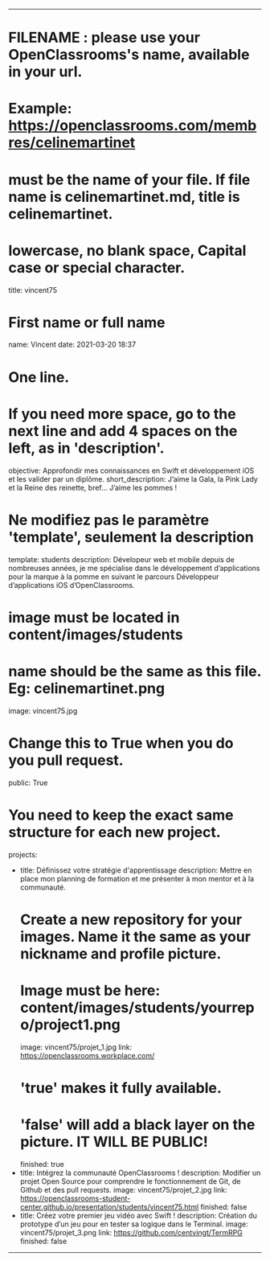 ---

# FILENAME : please use your OpenClassrooms's name, available in your url.
# Example: https://openclassrooms.com/membres/celinemartinet
# must be the name of your file. If file name is celinemartinet.md, title is celinemartinet.
# lowercase, no blank space, Capital case or special character.
title: vincent75

# First name or full name
name: Vincent
date: 2021-03-20 18:37

# One line.
# If you need more space, go to the next line and add 4 spaces on the left, as in 'description'.
objective: Approfondir mes connaissances en Swift et développement iOS et les valider par un diplôme.
short_description: J’aime la Gala, la Pink Lady et la Reine des reinette, bref... J’aime les pommes !

# Ne modifiez pas le paramètre 'template', seulement la description
template: students
description:
    Dévelopeur web et mobile depuis de nombreuses années, je me spécialise dans le développement d’applications pour la marque à la pomme en suivant le parcours Développeur d’applications iOS d’OpenClassrooms.

# image must be located in content/images/students
# name should be the same as this file. Eg: celinemartinet.png
image: vincent75.jpg

# Change this to True when you do you pull request.
public: True

# You need to keep the exact same structure for each new project.
projects:
  - title: Définissez votre stratégie d'apprentissage
    description: Mettre en place mon planning de formation et me présenter à mon mentor et à la communauté.
    # Create a new repository for your images. Name it the same as your nickname and profile picture.
    # Image must be here: content/images/students/yourrepo/project1.png
    image: vincent75/projet_1.jpg
    link: https://openclassrooms.workplace.com/
    # 'true' makes it fully available.
    # 'false' will add a black layer on the picture. IT WILL BE PUBLIC!
    finished: true
  - title: Intégrez la communauté OpenClassrooms !
    description: Modifier un projet Open Source pour comprendre le fonctionnement de Git, de Github et des pull requests. 
    image: vincent75/projet_2.jpg
    link: https://openclassrooms-student-center.github.io/presentation/students/vincent75.html
    finished: false
  - title: Créez votre premier jeu vidéo avec Swift !
    description: Création du prototype d’un jeu pour en tester sa logique dans le Terminal.
    image: vincent75/projet_3.png
    link: https://github.com/centvingt/TermRPG
    finished: false
---